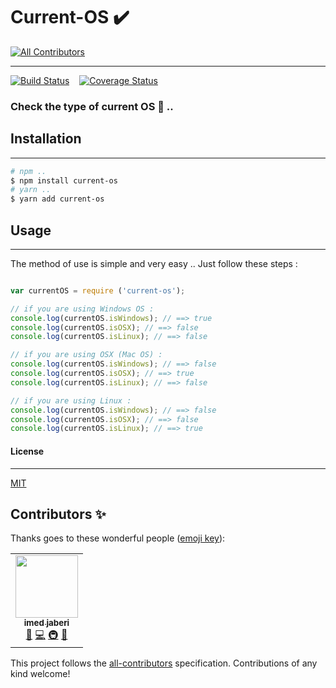 # Current-OS ✔️
<!-- ALL-CONTRIBUTORS-BADGE:START - Do not remove or modify this section -->
[![All Contributors](https://img.shields.io/badge/all_contributors-1-orange.svg?style=flat-square)](#contributors-)
<!-- ALL-CONTRIBUTORS-BADGE:END -->
---

[![Build Status][travis-badge]][travis-url] &nbsp;&nbsp;
[![Coverage Status][coverage-badge]][coverage-url] &nbsp;&nbsp;

[travis-url]: https://travis-ci.org/3imed-jaberi/current-os
[travis-badge]: https://travis-ci.org/3imed-jaberi/current-os.svg?branch=master
[coverage-url]: https://coveralls.io/github/3imed-jaberi/current-os?branch=master
[coverage-badge]: https://coveralls.io/repos/github/3imed-jaberi/current-os/badge.svg?branch=master


### Check the type of current OS 🧐 ..

## Installation 
---

```bash
# npm ..
$ npm install current-os
# yarn .. 
$ yarn add current-os
```

## Usage 
---
The method of use is simple and very easy .. Just follow these steps :

```javascript

var currentOS = require ('current-os'); 

// if you are using Windows OS : 
console.log(currentOS.isWindows); // ==> true
console.log(currentOS.isOSX); // ==> false
console.log(currentOS.isLinux); // ==> false

// if you are using OSX (Mac OS) : 
console.log(currentOS.isWindows); // ==> false
console.log(currentOS.isOSX); // ==> true
console.log(currentOS.isLinux); // ==> false

// if you are using Linux : 
console.log(currentOS.isWindows); // ==> false
console.log(currentOS.isOSX); // ==> false
console.log(currentOS.isLinux); // ==> true

```


#### License
---

[MIT](LICENSE)
## Contributors ✨

Thanks goes to these wonderful people ([emoji key](https://allcontributors.org/docs/en/emoji-key)):

<!-- ALL-CONTRIBUTORS-LIST:START - Do not remove or modify this section -->
<!-- prettier-ignore-start -->
<!-- markdownlint-disable -->
<table>
  <tr>
    <td align="center"><a href="https://3imed-jaberi.com"><img src="https://avatars2.githubusercontent.com/u/43971542?v=4" width="100px;" alt=""/><br /><sub><b>imed jaberi</b></sub></a><br /><a href="https://github.com/3imed-jaberi/current-os/commits?author=3imed-jaberi" title="Documentation">📖</a> <a href="https://github.com/3imed-jaberi/current-os/commits?author=3imed-jaberi" title="Code">💻</a> <a href="#infra-3imed-jaberi" title="Infrastructure (Hosting, Build-Tools, etc)">🚇</a> <a href="#maintenance-3imed-jaberi" title="Maintenance">🚧</a></td>
  </tr>
</table>

<!-- markdownlint-enable -->
<!-- prettier-ignore-end -->
<!-- ALL-CONTRIBUTORS-LIST:END -->

This project follows the [all-contributors](https://github.com/all-contributors/all-contributors) specification. Contributions of any kind welcome!